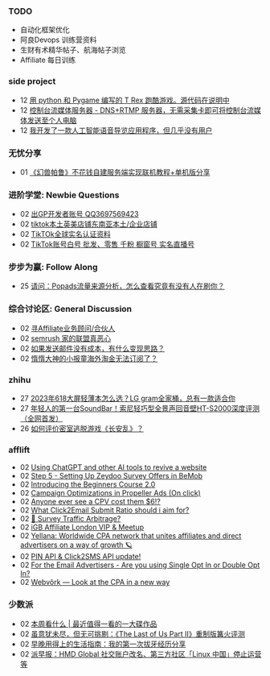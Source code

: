 ### TODO
-  自动化框架优化
-  阿良Devops 训练营资料
-  生财有术精华帖子、航海帖子浏览
-  Affiliate 每日训练

### side project
<!-- sideproject:START -->
-  12 [用 python 和 Pygame 编写的 T Rex 跑酷游戏。源代码在说明中](https://www.youtube.com/watch?v=pZySIXSelCA)
-  12 [控制台流媒体服务器 - DNS+RTMP 服务器，无需采集卡即可将控制台流媒体发送至个人电脑](https://github.com/Aioros/console-streaming-server)
-  12 [我开发了一款人工智能语音导览应用程序，但几乎没有用户](https://www.reddit.com/r/SideProject/comments/18gpp0e/ive_built_an_ai_audio_tour_app_but_have_almost_no/)<!-- sideproject:END -->


### 无忧分享
<!-- ruyo:START -->
-  01 [《幻兽帕鲁》不花钱自建服务端实现联机教程+单机版分享](https://51.ruyo.net/18604.html)<!-- ruyo:END -->

### 进阶学堂: Newbie Questions
<!-- advertcn1:START -->
-  02 [出GP开发者账号  QQ3697569423](https://www.advertcn.com/thread-113912-1-1.html)
-  02 [tiktok本土英美店铺东南亚本土/企业店铺](https://www.advertcn.com/thread-113911-1-1.html)
-  02 [TikTOk全球实名认证资料](https://www.advertcn.com/thread-113910-1-1.html)
-  02 [TikTok账号白号 批发、零售 千粉 橱窗号 实名直播号](https://www.advertcn.com/thread-113908-1-1.html)<!-- advertcn1:END -->

### 步步为赢: Follow Along
<!-- advertcn2:START -->
-  25 [请问：Popads流量来源分析，怎么查看究竟有没有人在刷你？](https://www.advertcn.com/thread-113807-1-1.html)<!-- advertcn2:END -->

### 综合讨论区: General Discussion
<!-- advertcn3:START -->
-  02 [寻Affiliate业务顾问/合伙人](https://www.advertcn.com/thread-113907-1-1.html)
-  02 [semrush 家的联盟真恶心](https://www.advertcn.com/thread-113902-1-1.html)
-  02 [如果发送邮件没有成本，有什么变现思路？](https://www.advertcn.com/thread-113901-1-1.html)
-  02 [惰惰大神的小报童海外淘金无法订阅了？](https://www.advertcn.com/thread-113900-1-1.html)<!-- advertcn3:END -->


### zhihu
<!-- zhihu:START -->
-  27 [2023年618大屏轻薄本怎么选？LG gram全家桶，总有一款适合你](http://zhuanlan.zhihu.com/p/632641888?utm_campaign=rss&utm_medium=rss&utm_source=rss&utm_content=title)
-  27 [年轻人的第一台SoundBar！索尼轻巧型全景声回音壁HT-S2000深度评测（全网首发）](http://zhuanlan.zhihu.com/p/630990296?utm_campaign=rss&utm_medium=rss&utm_source=rss&utm_content=title)
-  26 [如何评价密室逃脱游戏《长安乱》？](http://www.zhihu.com/question/563950552/answer/3045961312?utm_campaign=rss&utm_medium=rss&utm_source=rss&utm_content=title)<!-- zhihu:END -->

### afflift
<!-- afflift:START -->
-  02 [Using ChatGPT and other AI tools to revive a website](https://afflift.com/f/threads/using-chatgpt-and-other-ai-tools-to-revive-a-website.12532/)
-  02 [Step 5 - Setting Up Zeydoo Survey Offers in BeMob](https://afflift.com/f/threads/step-5-setting-up-zeydoo-survey-offers-in-bemob.7476/)
-  02 [Introducing the Beginners Course 2.0](https://afflift.com/f/threads/introducing-the-beginners-course-2-0.12432/)
-  02 [Campaign Optimizations in Propeller Ads &lpar;On click&rpar;](https://afflift.com/f/threads/campaign-optimizations-in-propeller-ads-on-click.12575/)
-  02 [Anyone ever see a CPV cost them $6!?](https://afflift.com/f/threads/anyone-ever-see-a-cpv-cost-them-6.12493/)
-  02 [What Click2Email Submit Ratio should i aim for?](https://afflift.com/f/threads/what-click2email-submit-ratio-should-i-aim-for.12580/)
-  02 [🚦 Survey Traffic Arbitrage?](https://afflift.com/f/threads/%F0%9F%9A%A6-survey-traffic-arbitrage.12508/)
-  02 [iGB Affiliate London VIP &amp; Meetup](https://afflift.com/f/threads/igb-affiliate-london-vip-meetup.12570/)
-  02 [Yellana: Worldwide CPA network that unites affiliates and direct advertisers on a way of growth 🪐](https://afflift.com/f/threads/yellana-worldwide-cpa-network-that-unites-affiliates-and-direct-advertisers-on-a-way-of-growth-%F0%9F%AA%90.10512/)
-  02 [PIN API &amp; Click2SMS API update!](https://afflift.com/f/threads/pin-api-click2sms-api-update.12581/)
-  02 [For the Email Advertisers - Are you using Single Opt In or Double Opt In?](https://afflift.com/f/threads/for-the-email-advertisers-are-you-using-single-opt-in-or-double-opt-in.12557/)
-  02 [Webvõrk — Look at the CPA in a new way](https://afflift.com/f/threads/webv%C3%B5rk-%E2%80%94-look-at-the-cpa-in-a-new-way.2820/)<!-- afflift:END -->

### 少数派
<!-- sspai:START -->
-  02 [本周看什么 | 最近值得一看的一大碟作品](https://sspai.com/post/86266)
-  02 [虽意犹未尽，但无可挑剔：《The Last of Us Part II》重制版篝火评测](https://sspai.com/post/86259)
-  02 [早晚用得上的生活指南：我的第一次拔牙经历分享](https://sspai.com/post/86201)
-  02 [派早报：HMD Global 社交账户改名、第三方社区「Linux 中国」停止运营等](https://sspai.com/post/86250)<!-- sspai:END -->
